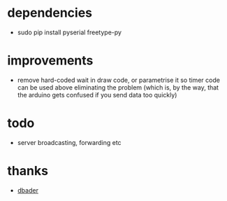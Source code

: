 # dependencies
* sudo pip install pyserial freetype-py

# improvements
* remove hard-coded wait in draw code, or parametrise it so timer code can be used above eliminating the problem (which 
is, by the way, that the arduino gets confused if you send data too quickly)

# todo
* server broadcasting, forwarding etc

# thanks
* [dbader](https://dbader.org/blog/monochrome-font-rendering-with-freetype-and-python)